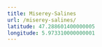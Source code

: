 ```yaml
---
title: Miserey-Salines
url: /miserey-salines/
latitude: 47.288601400000005
longitude: 5.973310000000001
---
```


